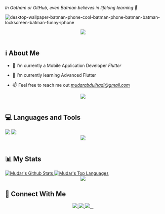*In Gotham or GitHub, even Batman believes in lifelong learning 🦇*

![desktop-wallpaper-batman-phone-cool-batman-phone-batman-batman-lockscreen-batman-funny-iphone](https://github.com/BabaVoos/BabaVoos/assets/91697196/fbec58b3-bc33-4117-abfd-8b87b232fafc)
<div align="center">
    <img src="https://user-images.githubusercontent.com/73097560/115834477-dbab4500-a447-11eb-908a-139a6edaec5c.gif" />
</div>
<br>

## ℹ About Me


- 🔭 I’m currently a Mobile Application Developer *Flutter*

- 🌱 I’m currently learning Advanced Flutter

- 📫 Feel free to reach me out *mudarabdulhadi@gmail.com*
<div align="center">
    <img src="https://user-images.githubusercontent.com/73097560/115834477-dbab4500-a447-11eb-908a-139a6edaec5c.gif" />
</div>
<br>

## 💻 Languages and Tools
<div align="start">
    <img src="https://skillicons.dev/icons?i=flutter,dart,firebase" />
    <img src="https://skillicons.dev/icons?i=github,androidstudio,vscode,figma,postman,python,flask" /><br>
</div>
<div align="center">
    <img src="https://user-images.githubusercontent.com/73097560/115834477-dbab4500-a447-11eb-908a-139a6edaec5c.gif" />
</div>
<br>

## 📊 My Stats

<div align="start">
    <a href="https://github.com/BabaVoos/github-readme-stats">
        <img alt="Mudar's Github Stats" src="https://github-readme-stats.vercel.app/api?username=BabaVoos&show_icons=true&count_private=true&theme=react&hide_border=true&bg_color=0D1117&hide=c%2B%2B" />
    </a>
    <a href="https://github.com/BabaVoos/github-readme-stats">
        <img alt="Mudar's Top Languages" src="https://github-readme-stats.vercel.app/api/top-langs/?username=BabaVoos&langs_count=8&count_private=true&layout=compact&theme=react&hide_border=true&bg_color=0D1117" />
    </a>
</div>
<div align="center">
    <img src="https://user-images.githubusercontent.com/73097560/115834477-dbab4500-a447-11eb-908a-139a6edaec5c.gif" />
</div>

## 🤝 Connect With Me

<div align="center">
    <a href="https://www.linkedin.com/in/mudar-voos-521424240/" target="_blank">
        <img src="https://img.shields.io/badge/LinkedIn-0077B5?style=for-the-badge&logo=linkedin&logoColor=white" target="_blank" />
    </a>
    
  <a href="https://instagram.com/mudar_bv/">
    <img src="https://img.shields.io/badge/Instagram-E4405F?style=for-the-badge&logo=instagram&logoColor=white">
</a>
  <a href="mailto:mudarabdulhadi@gmail.com">
    <img src="https://img.shields.io/badge/Gmail-333333?style=for-the-badge&logo=gmail&logoColor=red" />
  </a>
</div>
